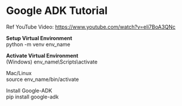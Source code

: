 # Google ADK Tutorial

Ref YouTube Video: https://www.youtube.com/watch?v=eli7BoA3QNc 

**Setup Virtual Environment**<br>
python -m venv env_name

**Activate Virtual Environment**<br>
(Windows)
env_name\Scripts\activate

Mac/Linux<br>
source env_name/bin/activate

Install Google-ADK<br>
pip install google-adk 

